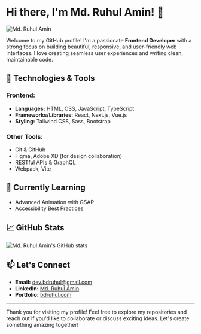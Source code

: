 # Hi there, I'm Md. Ruhul Amin! 👋

![Md. Ruhul Amin](https://bdruhul.com/assets/images/ruhul_9.jpg)

Welcome to my GitHub profile! I'm a passionate **Frontend Developer** with a strong focus on building beautiful, responsive, and user-friendly web interfaces. I love creating seamless user experiences and writing clean, maintainable code.

## 🔧 Technologies & Tools

### Frontend:
- **Languages:** HTML, CSS, JavaScript, TypeScript
- **Frameworks/Libraries:** React, Next.js, Vue.js
- **Styling:** Tailwind CSS, Sass, Bootstrap

### Other Tools:
- Git & GitHub
- Figma, Adobe XD (for design collaboration)
- RESTful APIs & GraphQL
- Webpack, Vite

## 🌱 Currently Learning
- Advanced Animation with GSAP
- Accessibility Best Practices

## 📈 GitHub Stats
![Md. Ruhul Amin's GitHub stats](https://github-readme-stats.vercel.app/api?username=bdruhul&show_icons=true&theme=radical)

## 📫 Let's Connect
- **Email:** [dev.bdruhul@gmail.com](mailto:dev.bdruhul@gmail.com)
- **LinkedIn:** [Md. Ruhul Amin](https://www.linkedin.com/in/bdruhul)
- **Portfolio:** [bdruhul.com](https://bdruhul.com)

---
Thank you for visiting my profile! Feel free to explore my repositories and reach out if you'd like to collaborate or discuss exciting ideas. Let's create something amazing together!
